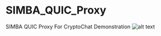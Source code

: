 # SIMBA_QUIC_Proxy
SIMBA QUIC Proxy For CryptoChat Demonstration
![alt text](https://user-images.githubusercontent.com/22553356/27929083-8ff18008-625f-11e7-8a35-dbaa52157d17.PNG)
